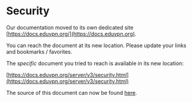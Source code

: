 # Security
    
Our documentation moved to its own dedicated site 
[https://docs.eduvpn.org/](https://docs.eduvpn.org).

You can reach the document at its new location. Please update your links and 
bookmarks / favorites.

The _specific_ document you tried to reach is available in its new location:

[https://docs.eduvpn.org/server/v3/security.html](https://docs.eduvpn.org/server/v3/security.html)

The source of this document can now be found [here](https://codeberg.org/eduVPN/documentation/src/branch/v3/security.md).
